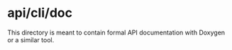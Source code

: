 # api/cli/doc
This directory is meant to contain formal API documentation with Doxygen or a similar tool.
